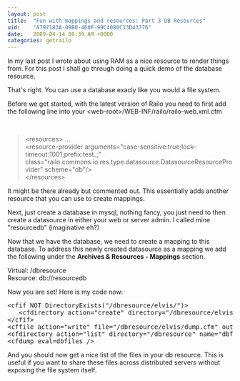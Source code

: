 ```yaml
---
layout: post
title:  "Fun with mappings and resources: Part 3 DB Resources"
uid:	"A797183A-09B0-460F-99C4080C13D43776"
date:   2009-04-14 08:39 AM +0000
categories: getrailo
---
```

<p>In my last post I wrote about using RAM as a nice resource to render things from. For this post I shall go through doing a quick demo of the database resource.
</p>
<p>
That's right. You can use a database exacly like you would a file system. 
</p>
<p>
Before we get started, with the latest version of Railo you need to first add the following line into your &lt;web-root&gt;/WEB-INF/railo/railo-web.xml.cfm
</p>
<p> </p>
<blockquote>
	&lt;resources&gt;
		...
	<br />	
&lt;resource-provider arguments="case-sensitive:true;lock-timeout:1001;prefix:test_;" class="railo.commons.io.res.type.datasource.DatasourceResourceProvider" scheme="db"/&gt;
<br />
&lt;/resources&gt;
</blockquote>
<p>
It might be there already but commented out. This essentially adds another resource that you can use to create mappings.
</p>
<p>
Next, just create a database in mysql, nothing fancy, you just need to then create a datasource in either your web or server admin. I called mine "resourcedb" (imaginative eh?)
</p>
<p>
Now that we have the database, we need to create a mapping to this database. To address this newly created datasource as a mapping we add the following under the <strong>Archives &amp; Resources - Mappings</strong> section.
</p>
<p>
Virtual: /dbresource <br />
Resource: db://resourcedb</p>
<p>Now you are set! Here is my code now:</p>
<pre>&lt;cfif NOT DirectoryExists("/dbresource/elvis/")&gt;<br />	&lt;cfdirectory action="create" directory="/dbresource/elvis"/&gt;	<br />&lt;/cfif&gt;<br />&lt;cffile action="write" file="/dbresource/elvis/dump.cfm" output="&lt;cfdump eval=server&gt;"&gt;<br />&lt;cfdirectory action="list" directory="/dbresource" name="dbfiles" recurse="true"/&gt;<br />&lt;cfdump eval=dbfiles /&gt;</pre>
<p>And you should now get a nice list of the files in your db resource. This is useful if you want to share these files across distributed servers without exposing the file system itself.</p>
<p> </p>